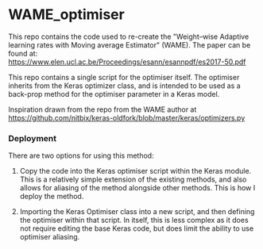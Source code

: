 # WAME_optimiser


This repo contains the code used to re-create the "Weight–wise Adaptive learning rates with Moving average Estimator" (WAME). The paper can be found at:  
https://www.elen.ucl.ac.be/Proceedings/esann/esannpdf/es2017-50.pdf  

This repo contains a single script for the optimiser itself. The optimiser inherits from the Keras optimizer class, and is intended to be used as a back-prop method for the optimiser parameter in a Keras model.  

Inspiration drawn from the repo from the WAME author at https://github.com/nitbix/keras-oldfork/blob/master/keras/optimizers.py

### Deployment

There are two options for using this method:  

1) Copy the code into the Keras optimiser script within the Keras module. This is a relatively simple extension of the existing methods, and also allows for aliasing of the method alongside other methods. This is how I deploy the method.

2) Importing the Keras Optimiser class into a new script, and then defining the optimiser within that script. In itself, this is less complex as it does not require editing the base Keras code, but does limit the ability to use optimiser aliasing.


